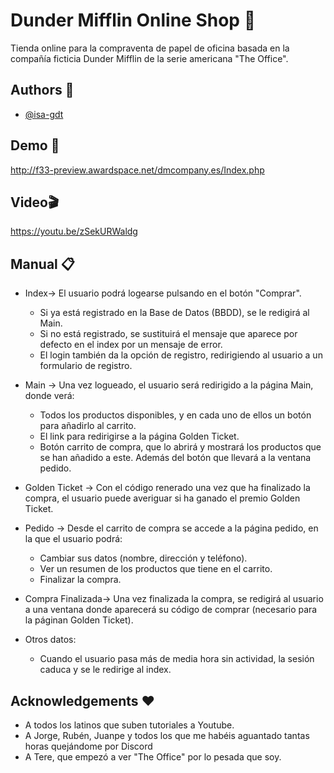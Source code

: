 
# Dunder Mifflin Online Shop 📄

Tienda online para la compraventa de papel de oficina basada en la compañía ficticia Dunder Mifflin de la serie americana "The Office".



## Authors 🤠

- [@isa-gdt](https://github.com/isa-gdt)


## Demo 👀

http://f33-preview.awardspace.net/dmcompany.es/Index.php
## Video🎬

https://youtu.be/zSekURWaldg
## Manual 📋

- Index->
    El usuario podrá logearse pulsando en el botón "Comprar".
    - Si ya está registrado en la Base de Datos (BBDD), se le redigirá al Main.
    - Si no está registrado, se sustituirá el mensaje que aparece por defecto en el index por un mensaje de error.
    - El login también da la opción de registro, redirigiendo al usuario a un formulario de registro.
- Main ->
    Una vez logueado, el usuario será redirigido a la página Main, donde verá:
    - Todos los productos disponibles, y en cada uno de ellos un botón para añadirlo al carrito.
    - El link para redirigirse a la página Golden Ticket.
    - Botón carrito de compra, que lo abrirá y mostrará los productos que se han añadido a este. Además del botón que llevará a la ventana pedido.
- Golden Ticket -> 
    Con el código renerado una vez que ha finalizado la compra, el usuario puede averiguar si ha ganado el premio Golden Ticket. 
- Pedido -> Desde el carrito de compra se accede a la página pedido, en la que el usuario podrá:
    - Cambiar sus datos (nombre, dirección y teléfono).
    - Ver un resumen de los productos que tiene en el carrito.
    - Finalizar la compra.

-  Compra Finalizada-> Una vez finalizada la compra, se redigirá al usuario a una ventana donde aparecerá su código de comprar (necesario para la páginan Golden Ticket).

- Otros datos:
    - Cuando el usuario pasa más de media hora sin actividad, la sesión caduca y se le redirige al index.
## Acknowledgements ❤

 - A todos los latinos que  suben tutoriales a Youtube.
 - A Jorge, Rubén, Juanpe y todos los que me habéis aguantado tantas horas quejándome por Discord
 - A Tere, que empezó a ver "The Office" por lo pesada que soy.

